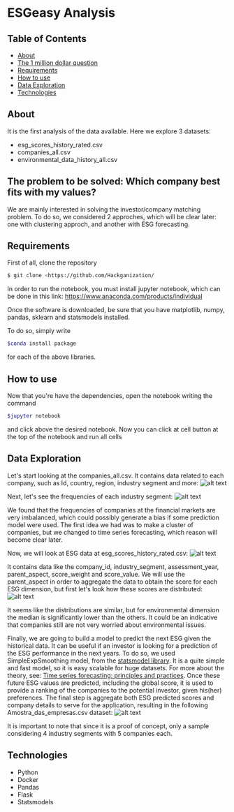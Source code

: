# ESGeasy Analysis
## Table of Contents
<!--ts-->
- [About](#about)
- [The 1 million dollar question](##The-problem)
- [Requirements](#requirements)
- [How to use](#how-to-use)
- [Data Exploration](#data)
- [Technologies](#technologies)
<!--te-->

## About

It is the first analysis of the data available. Here we explore 3 datasets: 
- esg_scores_history_rated.csv
- companies_all.csv
- environmental_data_history_all.csv

## The problem to be solved: Which company best fits with my values?

We are mainly interested in solving the investor/company matching problem. To do so, we considered 2 approches,
which will be clear later: one with clustering approch, and another with ESG forecasting. 

## Requirements

First of all, clone the repository
```bash
$ git clone <https://github.com/Hackganization/
```
In order to run the notebook, you must install jupyter notebook, which can be done in this link:
<a href="https://www.anaconda.com/products/individual">https://www.anaconda.com/products/individual</a>

Once the software is downloaded, be sure that you have matplotlib, numpy, pandas, sklearn and statsmodels installed. 

To do so, simply write 
```bash
$conda install package
```
for each of the above libraries.

## How to use

Now that you're have the dependencies, open the notebook writing the command 
```bash
$jupyter notebook 
```
and click above the desired notebook. Now you can click at cell button at the top of the notebook and run
all cells

## Data Exploration

Let's start looking at the companies_all.csv. It contains data related to each company, such as Id, country, region, industry segment and more:
![alt text](https://github.com/Hackganization/Analysis/blob/main/companies.png?raw=true)

Next, let's see the frequencies of each industry segment:
![alt text](https://github.com/Hackganization/Analysis/blob/main/frequencias_bolsa.png?raw=true)

We found that the frequencies of companies at the financial markets are very imbalanced, which could possibly generate a bias if some prediction model were used. The first idea we had was to make a cluster of companies, but we changed to time series forecasting, which reason will become clear later.

Now, we will look at ESG data at esg_scores_history_rated.csv:
![alt text](https://github.com/Hackganization/Analysis/blob/main/esg_dataset.png?raw=true)

It contains data like the company_id, industry_segment, assessment_year, parent_aspect, score_weight and score_value. We will use the parent_aspect in order to aggregate the data to obtain the score for each ESG dimension, but first let's look how these scores are distributed:
![alt text](https://github.com/Hackganization/Analysis/blob/main/boxplot.png?raw=true)

It seems like the distributions are similar, but for environmental dimension the median is significantly lower than the others. It could be an indicative that companies still are not very worried
about environmental issues.

Finally, we are going to build a model to predict the next ESG given the historical data. It can be useful if an investor is looking for a prediction of the ESG performance in the next years. To do so, we used SimpleExpSmoothing model, from the <a href=https://www.statsmodels.org/stable/tsa.html>statsmodel library</a>. It is a quite simple and fast model, so it is easy scalable for huge datasets. For more about the theory, see: <a href=https://otexts.com/fpp2>Time series forecasting: principles and practices</a>. Once these future ESG values are predicted, including the global score, it is used to provide a ranking of the companies to the potential investor, given his(her) preferences. The final step is aggregate both ESG predicted scores and company details to serve for the application, resulting in the following Amostra_das_empresas.csv dataset:
![alt text](https://github.com/Hackganization/Analysis/blob/main/esg_scores.png?raw=true)

It is important to note that since it is a proof of concept, only a sample considering 4 industry segments with 5 companies each.

## Technologies

- Python
- Docker
- Pandas
- Flask
- Statsmodels
